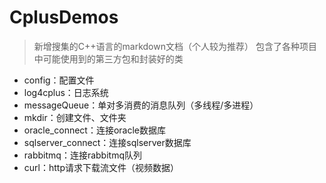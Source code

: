 # CplusDemos

> 新增搜集的C++语言的markdown文档（个人较为推荐）
> 包含了各种项目中可能使用到的第三方包和封装好的类

* config：配置文件
* log4cplus：日志系统
* messageQueue：单对多消费的消息队列（多线程/多进程）
* mkdir：创建文件、文件夹
* oracle_connect：连接oracle数据库
* sqlserver_connect：连接sqlserver数据库
* rabbitmq：连接rabbitmq队列
* curl：http请求下载流文件（视频数据）
